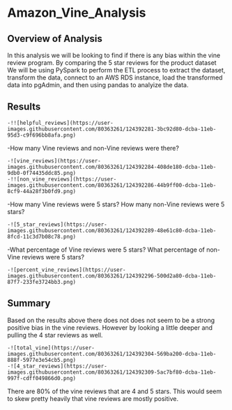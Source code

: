 # Amazon_Vine_Analysis

## Overview of Analysis

In this analysis we will be looking to find if there is any bias within the vine review program. By comparing the 5 star reviews for the product dataset We will be using PySpark to perform the ETL process to extract the dataset, transform the data, connect to an AWS RDS instance, load the transformed data into pgAdmin, and then using pandas to analyize the data.  

## Results

    -!![helpful_reviews](https://user-images.githubusercontent.com/80363261/124392281-3bc92d80-dcba-11eb-95d3-c9f696bb8afa.png)

-How many Vine reviews and non-Vine reviews were there?

    -![vine_reviews](https://user-images.githubusercontent.com/80363261/124392284-408de180-dcba-11eb-9db0-0f74435ddc85.png)
    -!![non_vine_reviews](https://user-images.githubusercontent.com/80363261/124392286-44b9ff00-dcba-11eb-8cf9-44a28f3b0fd9.png)
-How many Vine reviews were 5 stars? How many non-Vine reviews were 5 stars?

    -![5_star_reviews](https://user-images.githubusercontent.com/80363261/124392289-48e61c80-dcba-11eb-8fcd-11c3d7b08c78.png)
-What percentage of Vine reviews were 5 stars? What percentage of non-Vine reviews were 5 stars?

    -![percent_vine_reviews](https://user-images.githubusercontent.com/80363261/124392296-500d2a80-dcba-11eb-87f7-233fe3724bb3.png)
## Summary

Based on the results above there does not does not seem to be a strong positive bias in the vine reviews. However by looking a little deeper and pulling the 4 star reviews as well.

    -![total_vine](https://user-images.githubusercontent.com/80363261/124392304-569ba200-dcba-11eb-888f-5977e3e54cb5.png)
    -![4_star_reviews](https://user-images.githubusercontent.com/80363261/124392309-5ac7bf80-dcba-11eb-997f-cdff049866d0.png)

There are 80% of the vine reviews that are 4 and 5 stars. This would seem to skew pretty heavily that vine reviews are mostly positive. 
